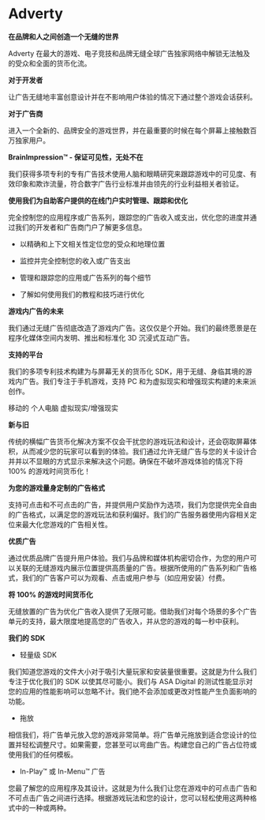 # Adverty


**在品牌和人之间创造一个无缝的世界**

Adverty 在最大的游戏、电子竞技和品牌无缝全球广告独家网络中解锁无法触及的受众和全面的货币化流。

**对于开发者**

让广告无缝地丰富创意设计并在不影响用户体验的情况下通过整个游戏会话获利。

**对于广告商**

进入一个全新的、品牌安全的游戏世界，并在最重要的时候在每个屏幕上接触数百万独家用户。

**BrainImpression™ - 保证可见性，无处不在**

我们获得多项专利的专有广告技术使用人脑和眼睛研究来跟踪游戏中的可见度、有效印象和欺诈流量，符合数字广告行业标准并由领先的行业利益相关者验证。

**使用我们为自助客户提供的在线门户实时管理、跟踪和优化**

完全控制您的应用程序或广告系列，跟踪您的广告收入或支出，优化您的进度并通过我们的开发者和广告商门户了解更多信息。

- 以精确和上下文相关性定位您的受众和地理位置

- 监控并完全控制您的收入或广告支出

- 管理和跟踪您的应用或广告系列的每个细节

- 了解如何使用我们的教程和技巧进行优化

**游戏内广告的未来**

我们通过无缝广告彻底改造了游戏内广告。这仅仅是个开始。我们的最终愿景是在程序化媒体空间内发明、推出和标准化 3D 沉浸式互动广告。

**支持的平台**

我们的多项专利技术构建为与屏幕无关的货币化 SDK，用于无缝、身临其境的游戏内广告。我们专注于手机游戏，支持 PC 和为虚拟现实和增强现实构建的未来派创作。

移动的  个人电脑    虚拟现实/增强现实

**新与旧**

传统的横幅广告货币化解决方案不仅会干扰您的游戏玩法和设计，还会窃取屏幕体积，从而减少您的玩家可以看到的体验。我们通过允许无缝广告与您的关卡设计合并并以不显眼的方式显示来解决这个问题。确保在不破坏游戏体验的情况下将 100% 的游戏时间货币化！

**为您的游戏量身定制的广告格式**

支持可点击和不可点击的广告，并提供用户奖励作为选项，我们为您提供完全自由的广告格式，以满足您的游戏玩法和获利偏好。我们的广告服务器使用内容相关定位来最大化您游戏的广告相关性。

**优质广告**

通过优质品牌广告提升用户体验。我们与品牌和媒体机构密切合作，为您的用户可以关联的无缝游戏内展示位置提供高质量的广告。根据所使用的广告系列和广告格式，我们的广告客户可以为观看、点击或用户参与（如应用安装）付费。

**将 100% 的游戏时间货币化**

无缝放置的广告为优化广告收入提供了无限可能。借助我们对每个场景的多个广告单元的支持，最大限度地提高您的广告收入，并从您的游戏的每一秒中获利。

**我们的 SDK**

- 轻量级 SDK

我们知道您游戏的文件大小对于吸引大量玩家和安装量很重要。这就是为什么我们专注于优化我们的 SDK 以使其尽可能小。我们与 ASA Digital 的测试性能显示对您的应用的性能影响可以忽略不计。我们绝不会添加或更改对性能产生负面影响的功能。

- 拖放

相信我们，将广告单元放入您的游戏非常简单。将广告单元拖放到适合您设计的位置并轻松调整尺寸。如果需要，您甚至可以弯曲广告。构建您自己的广告占位符或使用我们的任何模板。

- In-Play™ 或 In-Menu™ 广告

您最了解您的应用程序及其设计。这就是为什么我们让您在游戏中的可点击广告和不可点击广告之间进行选择。根据游戏玩法和您的设计，您可以轻松使用这两种格式中的一种或两种。
